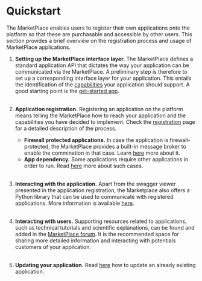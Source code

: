 # Quickstart

The MarketPlace enables users to register their own applications onto the platform so that these are purchasable and accessible by other users.
This section provides a brief overview on the registration process and usage of MarketPlace applications.

1. **Setting up the MarketPlace interface layer.** The MarketPlace defines a standard application API that dictates the way your application can be communicated via the MarketPlace. A preliminary step is therefore to set up a corresponding interface layer for your application. This entails the identification of the [capabilities](../capabilities) your application should support. A good starting point is the [get-started app](https://github.com/materials-marketplace/get-started-app).<br><br>

1. **Application registration.** Registering an application on the platform means telling the MarketPlace how to reach your application and the capabilities you have decided to implement. Check the [registration](./registration) page for a detailed description of the process. 
   - **Firewall protected applications.** In case the application is firewall-protected, the MarketPlace provides a built-in message broker to enable the commination in that case. Learn [here](./message_broker) more about it.
   - **App dependency.** Some applications require other applications in order to run. Read [here](./sub_apps.md) more about such cases.<br><br>

1. **Interacting with the application.** Apart from the swagger viewer presented in the application registration, the Marketplace also offers a Python library that can be used to communicate with registered applications. More information is available [here](../../jupyter/sdk).<br><br>

1. **Interacting with users.** Supporting resources related to applications, such as technical tutorials and scientific explanations, can be found and added in the [MarketPlace forum](https://forum.materials-marketplace.eu/). It is the recommended space for sharing more detailed information and interacting with potentials customers of your application.<br><br>

1. **Updating your application.** Read [here](./update.md) how to update an already existing application.